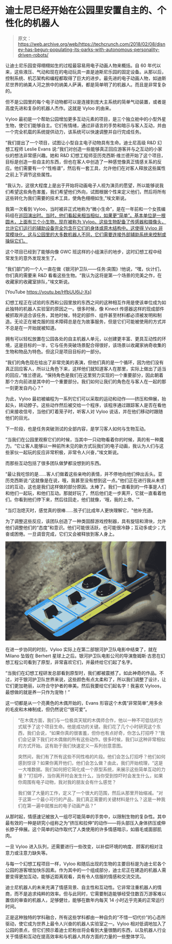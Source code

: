 # 迪士尼已经开始在公园里安置自主的、个性化的机器人 

> 原文：<https://web.archive.org/web/https://techcrunch.com/2018/02/08/disney-has-begun-populating-its-parks-with-autonomous-personality-driven-robots/>

让迪士尼乐园变得栩栩如生的过程最容易用电子动画人物来概括。自 60 年代以来，这些液压、气动和现在的电动玩具一直是迪斯尼乐园的固定设备。从那以后，控制系统、机芯架构和编程都取得了巨大的进步。最先进的电子动画人物，如迪斯尼世界的纳美人河之旅中的纳美人萨满，都是简单明了的机器人。而且是非常复杂的。

但不是公园里的每个电子动物都可以是连接到庞大主系统的简单气动装置，或者是高度先进和复杂的机器人杰作。这就是 Vyloo 的由来。

Vyloo 最初是一个帮助公园增加更多互动元素的项目，是三个独立舱中的小型外星生物，使它们能够自主。它们有情绪，通过非语言的手势和暗示与客人互动，并由一个完全机载的系统提供动力，该系统可以快速调整并自行完成任务。

“我们提出了一个项目，试图让小型自主电子动物具有生命。迪士尼高级 R&D 幻想工程师 Leslie Evans 说:“我们对创造一些能够真正回应游客并与之互动的小家伙的想法非常感兴趣。她和 R&D 幻想工程师亚历克西斯·维兰德开始了这个项目，目标是创造一些自主的东西，但也在客人中创造了一种感觉像真正情感关系的反应。他们需要有一个“性格谱”，然后有一套工具，允许他们在对客人释放这些属性之前上下调节这些属性。

“我认为，这很大程度上是出于开始将动画电子人视为演员的愿望，所以能够说我们希望这些角色害羞，我们希望他们外向，试图根据个性来定义他们，然后将所有这些转化为我们需要的技术工具，使角色栩栩如生,”埃文斯说。

我第一次看到 Vyloo，当时被非正式地称为“微小生命”，是在一年前和一个女孩编码组在[巡回演出时。当时，他们看起来相当相似，如果更“简单”。基本单位是一根圆木，上面有三个小生物，现在被称为 Vyloo。这些生物配备了传感器和摄像头，允许它们运行的辅助设备完全包含在它们的身体或原木结构中。这使得 Vyloo 非常模块化。这与公园里的大多数机器人不同，它们需要连接外部辅助系统来控制或操纵它们。](https://web.archive.org/web/20230208175315/https://techcrunch.com/2017/12/22/girls-who-code-gets-a-disney-imagineering-boost/)

这个项目已经到了能够向像 GWC 班这样的小组演示的地步，这时幻想工程中经常发生的意外发现发生了。

“我们部门的一个人一直在做《银河护卫队——任务:突围》!他说，“嘿，伙计们，你们真的需要来 R&D 看看这些生物。“我认为这将是第一个场景的完美之作，在收藏家的收藏室排队，”埃文斯说。

[YouTube https://youtu.be/HfbUU6iJ-Xs]

幻想工程正在试验的东西和公园里放的东西之间的这种相互作用是使该单位成为如此独特的机器人实验室的原因之一。很多时候，像 Kinect 传感器这样的现成部件被抓取并适合该任务，其他时候，特定的部件、组件甚至材料都必须被发明和制造。无论正在被克服的技术障碍总是在为故事服务，但是它们可能被使用的方式并不总是在一开始就被知道。

拥有可以轻松放置在公园各处的自主机器人单元，以创建更丰富、更具互动性的环境，这是目标的一半，它与任务突破场景配合得很好，该场景以收藏家纳奇收集的生物和物品为特色。但这只是项目目标的一部分。

“我们的角色现在给出了非常完美的表演，但他们真的是一个循环，因为他们没有真正回应客人，所以让角色下来，这样他们就知道客人在那里，实际上做出了适当的回应，”维兰德说。“保持角色是我们在这里努力实现的一个重要部分，因此朝着那个方向前进是其中的一个重要部分。我们如何让我们的角色在与客人在一起的那一刻更发自内心？”

为此，Vyloo 最初被编程为一系列它们可以采取的运动和动作——挤压和伸展，抬起头，转动脖子。这些动作然后被交给一个程序，该程序通过跟踪客人是否在看他们来接收信号，当他们盯着笼子时，听客人对 Vyloo 说话，并在他们移动时跟随他们的目光。

下一阶段，也是任务突破测试的全部内容，是学习客人如何与生物互动。

“当我们在公园里观察它们的时候，当其中一只动物看着你的时候，真的有一种魔力。“它让客人能够以一种前所未见的新方式玩我们的电子动画，我认为人们与这些家伙一起玩的反应非常积极，非常令人兴奋，”埃文斯说。

而那些互动包括了很多团队做梦都没想到的东西。

“最让我吃惊的是……客人们做着这些亲吻的表情，并不停地向他们伸出舌头。亚历克西斯说:“这就像是在说，哦，我甚至没有想到这一点。”他们正在进行我从未想过的互动，这也是我们这样做的部分原因。太棒了。我们一直看到的一件事是人们和他们一起玩，和他们互动。那就好玩了，然后他们走一步离开，它就一直看着他们。你看到他们停下来，然后往回走，他们就像，'哦，我的上帝。'"

"当灯泡熄灭时，感觉真的很棒……孩子们比成年人更快理解它，"他补充道。

为了调整这些反应，该团队创造了一种类固醇游戏控制器，具有旋钮和滑块，允许他们调整他们的“态度”和意识。他们可能很活跃，也可能很冷静；互动多或少；亢奋或困倦。一旦调音完成，它们又会被释放到客人身上。

![](img/857f12b700d4ae5ef8d6634ac4e793c1.png)

在进一步协同的时刻，Vyloo 实际上在第二部银河护卫队电影中结束了，就在 Milano 坠毁在 Berhert 星球上之后。银河护卫队电影公司的导演詹姆斯·古恩在幻想工程公司看到了原型，非常喜欢它们，并最终给它们起了名字。

“当我们在幻想工程研发总部看到原型时，我们都被震撼了。如此神奇的作品。不过，对于银河护卫队世界来说，这些颜色有点太柔和了，所以我们调整了设计，让它们更加艳丽，以符合守护者的审美。然后我要给它们起名字！我喜欢 Vyloos，最想做的就是养一只作为宠物！”

这一切都是从一个亮黄色的木偶开始的，Evans 形容这个木偶“非常简单”,用多余的毛皮和木棒制成，但仍然说它“很可爱”。

> “在木偶方面，我们与一位极具天赋的木偶师合作，他以一种不可低估的方式赋予了这个项目生命。他是成功的关键。我们花了几个小时研究这个东西，我们会说，“如果你真的很害羞，但你也有点好奇，你怎么打招呼？“我们会记录下我们对木偶做的所有这些动作。很多时候，我们以这种非常相似的方式开始。这有助于我们快速定义一系列创意意图。
> 
> 突然间，我们有了所有这些不同性格的片段。他们会怎么打招呼？他们如何感到惊讶？如果你离开他们，他们会怎么做？由此，我们开始梳理，“这是一大堆数据。我们如何把它简化成一个原型系统，来展示这些简单互动的力量？”打招呼，当你离开时会发生什么，当你受到惊吓时会发生什么，如果你周围有电子动物，我对我的朋友会有什么感觉？
> 
> 我们做了大量的工作，定义了一个很大的范围，然后从那里开始缩减。“对于这第一个最小可行的产品，我们真正需要的关键材料是什么？这是一种我们在第一遍中就推出的电子动画产品？”

从那时起，情感速记被放入一组尽可能简单的手势中，以限制生物的复杂性。其中最有效的一种是研究小组称之为“挤压和拉伸”的动作——将头部压入身体挤压或伸长脖子伸展。这个简单的动作取代了人类使用的许多情感暗示，如眉毛或面部肌肉。

一旦 Vyloo 进入队列，还需要进行一些改变，以补偿环境的响度、顾客的相对注意力或注意力缺失等。

与每一个幻想工程项目一样，Vyloo 和随后出现的生物的主要目标是为迪士尼各个公园的游客增加快乐因素。作为其中的一个组成部分，迪士尼正在建造的机器人需要变得更加互动，能够近距离观看，具有令人信服的情感和交流交流。

迪士尼机器人的未来充满了情感背景、自主性和互动性。它非常注重机器人的情商，而不是追求纯粹的效率。但与此同时，它需要制造能够经受住数百万游客难以置信的审查的机器人，足够健壮，能够在数年内每天 14 小时近乎完美的正常运行时间。

正是这种独特的学科融合，所有这些学科都由一种自负的“不惜一切代价”的心态所驱动，使它成为世界上最令人兴奋的机器人实验室之一。Vyloo 相对低调地加入了公园的景点，但它们预示着迪士尼粉丝将会看到大量很酷的东西，以及机器人行业关于情感和互动在提高效率和与机器人共存方面的力量的一些整体学习。